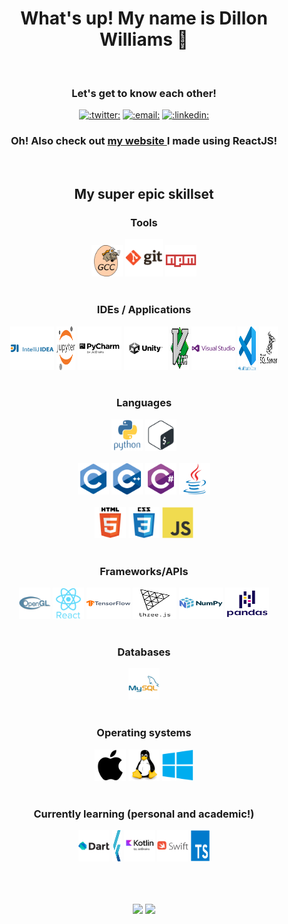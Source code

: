 <div align="center">
<h1>What's up! My name is Dillon Williams 👋</h1>
  <br />
  <h3>Let's get to know each other!</h3>
  <a href="https://twitter.com/itsssdillon"><img src="https://img.shields.io/badge/itsssdillon-twitter-blue?logo=twitter" alt=":twitter:"/></a>
  <a href="mailto:dilwill@ostatemail.okstate.edu"><img src="https://img.shields.io/badge/Dillon%20Williams-Email-important?logo=Minutemailer" alt=":email:"/></a>
  <a href="https://www.linkedin.com/in/dillon-williams-273000220/"><img src="https://img.shields.io/badge/My-Linkedin-informational?logo=linkedin" alt=":linkedin:"/></a>
  <h3> Oh! Also check out <a href="https://dillonrmd.github.io/">my website </a>I made using ReactJS! </h3>
</div>
<br />

<div align="center">
  <h2>My super epic skillset</h2>
  
  <h3>Tools</h3>
  <img width=50 height=50 src="https://raw.githubusercontent.com/devicons/devicon/2ae2a900d2f041da66e950e4d48052658d850630/icons/gcc/gcc-original.svg" alt="gcc"/>
  <img width=60 height=60 src="https://raw.githubusercontent.com/devicons/devicon/2ae2a900d2f041da66e950e4d48052658d850630/icons/git/git-original-wordmark.svg" alt="git"/>
  <img width=50 height=50 src="https://raw.githubusercontent.com/devicons/devicon/2ae2a900d2f041da66e950e4d48052658d850630/icons/npm/npm-original-wordmark.svg" alt="npm"/>
  
  <br />
  <br />
  
  <h3>IDEs / Applications</h3>
  <img width=70 height=70 src="https://raw.githubusercontent.com/devicons/devicon/2ae2a900d2f041da66e950e4d48052658d850630/icons/intellij/intellij-original-wordmark.svg" alt="intellij"/>
  <img width=30 height=70 src="https://raw.githubusercontent.com/devicons/devicon/2ae2a900d2f041da66e950e4d48052658d850630/icons/jupyter/jupyter-original-wordmark.svg" alt="jupyter"/>
  <img width=70 height=70 src="https://raw.githubusercontent.com/devicons/devicon/2ae2a900d2f041da66e950e4d48052658d850630/icons/pycharm/pycharm-original-wordmark.svg" alt="pycharm"/>
  <img width=70 height=70 src="https://raw.githubusercontent.com/devicons/devicon/2ae2a900d2f041da66e950e4d48052658d850630/icons/unity/unity-original-wordmark.svg" alt="unity"/>
  <img width=30 height=70 src="https://raw.githubusercontent.com/devicons/devicon/2ae2a900d2f041da66e950e4d48052658d850630/icons/vim/vim-original.svg" alt="vim"/>
  <img width=70 height=70 src="https://raw.githubusercontent.com/devicons/devicon/2ae2a900d2f041da66e950e4d48052658d850630/icons/visualstudio/visualstudio-plain-wordmark.svg" alt="visualstudio"/>
  <img width=30 height=70 src="https://raw.githubusercontent.com/devicons/devicon/2ae2a900d2f041da66e950e4d48052658d850630/icons/vscode/vscode-original-wordmark.svg" alt="vscode"/>
  <img width=30 height=70 src="https://github.com/devicons/devicon/blob/master/icons/microsoftsqlserver/microsoftsqlserver-plain-wordmark.svg" alt="microsoftsqlserver"/>
  
  <br />
  <br />
  
  <h3>Languages</h3>
  
  <img width=50 height=50 src="https://raw.githubusercontent.com/devicons/devicon/2ae2a900d2f041da66e950e4d48052658d850630/icons/python/python-original-wordmark.svg" alt="python"/>
  <img width=50 height=50 src="https://raw.githubusercontent.com/devicons/devicon/2ae2a900d2f041da66e950e4d48052658d850630/icons/bash/bash-original.svg" alt="bash"/>
  
  <br />
  <br />
  
  <img width=50 height=50 src="https://raw.githubusercontent.com/devicons/devicon/2ae2a900d2f041da66e950e4d48052658d850630/icons/c/c-original.svg" alt="C"/>
  <img width=50 height=50 src="https://raw.githubusercontent.com/devicons/devicon/2ae2a900d2f041da66e950e4d48052658d850630/icons/cplusplus/cplusplus-original.svg" alt="C++"/>
  <img width=50 height=50 src="https://raw.githubusercontent.com/devicons/devicon/2ae2a900d2f041da66e950e4d48052658d850630/icons/csharp/csharp-original.svg" alt="C#"/>
  <img width=50 height=50 src="https://raw.githubusercontent.com/devicons/devicon/2ae2a900d2f041da66e950e4d48052658d850630/icons/java/java-original.svg" alt="java"/>
  
  <br />
  <br />
  
  <img width=50 height=50 src="https://raw.githubusercontent.com/devicons/devicon/2ae2a900d2f041da66e950e4d48052658d850630/icons/html5/html5-original-wordmark.svg" alt="html5"/>
  <img width=50 height=50 src="https://raw.githubusercontent.com/devicons/devicon/2ae2a900d2f041da66e950e4d48052658d850630/icons/css3/css3-original-wordmark.svg" alt="css3"/>
  <img width=50 height=50 src="https://raw.githubusercontent.com/devicons/devicon/2ae2a900d2f041da66e950e4d48052658d850630/icons/javascript/javascript-original.svg" alt="js"/>
  
  <br />
  <br />
  
  <h3>Frameworks/APIs</h3>
  <img width=50 height=50 src="https://raw.githubusercontent.com/devicons/devicon/2ae2a900d2f041da66e950e4d48052658d850630/icons/opengl/opengl-original.svg" alt="opengl"/>
  <img width=50 height=50 src="https://raw.githubusercontent.com/devicons/devicon/2ae2a900d2f041da66e950e4d48052658d850630/icons/react/react-original-wordmark.svg" alt="react"/>
  <img width=70 height=50 src="https://raw.githubusercontent.com/devicons/devicon/2ae2a900d2f041da66e950e4d48052658d850630/icons/tensorflow/tensorflow-original-wordmark.svg" alt="tensorflow"/>
  <img width=70 height=50 src="https://raw.githubusercontent.com/devicons/devicon/2ae2a900d2f041da66e950e4d48052658d850630/icons/threejs/threejs-original-wordmark.svg" alt="threejs"/>
  <img width=70 height=50 src="https://raw.githubusercontent.com/devicons/devicon/2ae2a900d2f041da66e950e4d48052658d850630/icons/numpy/numpy-original-wordmark.svg" alt="numpy"/>
  <img width=70 height=50 src="https://raw.githubusercontent.com/devicons/devicon/2ae2a900d2f041da66e950e4d48052658d850630/icons/pandas/pandas-original-wordmark.svg" alt="pandas"/>
  
  <br />
  <br />
  
  <h3>Databases</h3>
  <img width=50 height=50 src="https://raw.githubusercontent.com/devicons/devicon/2ae2a900d2f041da66e950e4d48052658d850630/icons/mysql/mysql-original-wordmark.svg" alt="mysql"/>
  
  <br />
  <br />
  
  <h3>Operating systems</h3>
  <img width=50 height=50 src="https://raw.githubusercontent.com/devicons/devicon/2ae2a900d2f041da66e950e4d48052658d850630/icons/apple/apple-original.svg" alt="apple-os" />
  <img width=50 height=50 src="https://raw.githubusercontent.com/devicons/devicon/2ae2a900d2f041da66e950e4d48052658d850630/icons/linux/linux-original.svg" alt="linux" />
  <img width=50 height=50 src="https://raw.githubusercontent.com/devicons/devicon/2ae2a900d2f041da66e950e4d48052658d850630/icons/windows8/windows8-original.svg" alt="windows" />
  <br />
  <br />
  
  <h3>Currently learning (personal and academic!)</h3>
  <img width=50 height=50 src="https://raw.githubusercontent.com/devicons/devicon/2ae2a900d2f041da66e950e4d48052658d850630/icons/dart/dart-original-wordmark.svg" alt="dart" />
  <img width=15 height=50 src="https://raw.githubusercontent.com/devicons/devicon/2ae2a900d2f041da66e950e4d48052658d850630/icons/flutter/flutter-original.svg" alt="flutter" />
  <img width=50 height=50 src="https://raw.githubusercontent.com/devicons/devicon/2ae2a900d2f041da66e950e4d48052658d850630/icons/kotlin/kotlin-original-wordmark.svg" alt="kotlin"/>
  <img width=50 height=50 src="https://raw.githubusercontent.com/devicons/devicon/2ae2a900d2f041da66e950e4d48052658d850630/icons/swift/swift-original-wordmark.svg" alt="swift" />
    <img width=30 height=50 src="https://raw.githubusercontent.com/devicons/devicon/2ae2a900d2f041da66e950e4d48052658d850630/icons/typescript/typescript-original.svg" alt="ts"/>

</div>

<br />
<br />
<br />

<div align="center">
<div style="display: flex; align-items: center; justify-content: center;">

[![](https://github-readme-stats.vercel.app/api?username=DillonRmD&show_icons=true&theme=tokyonight&hide_border=true&locale=en)](https://github.com/DillonRmD)
[![](https://github-readme-streak-stats.herokuapp.com/?user=DillonRmD&theme=tokyonight&hide_border=true)](https://github.com/DillonRmD)

</div>
</div>

